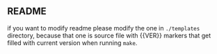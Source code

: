 
## README

if you want to modify readme please modify the one in `./templates` directory, because
that one is source file with {{VER}} markers that get filled with current version when
running `make`.
